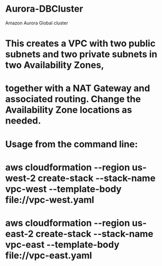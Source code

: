 # Aurora-DBCluster
Amazon Aurora Global cluster


# This creates a VPC with two public subnets and two private subnets in two Availability Zones, 
# together with a NAT Gateway and associated routing. Change the Availability Zone locations as needed.
 
# Usage from the command line:

#   aws cloudformation --region us-west-2 create-stack --stack-name vpc-west --template-body file://vpc-west.yaml

#   aws cloudformation --region us-east-2 create-stack --stack-name vpc-east --template-body file://vpc-east.yaml
